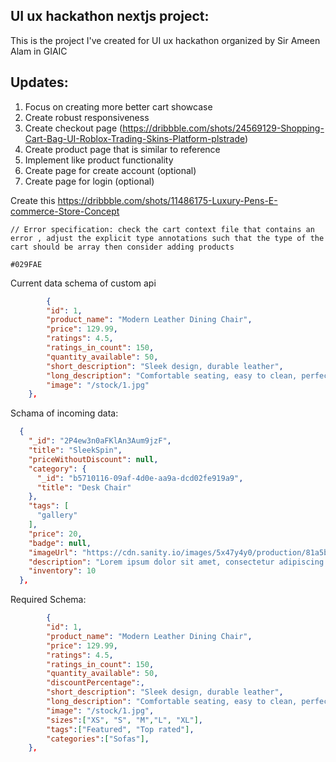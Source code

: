 ## UI ux hackathon nextjs project:

This is the project I've created for UI ux hackathon organized by Sir Ameen Alam in GIAIC


## Updates:
1. Focus on creating more better cart showcase
2. Create robust responsiveness 
3. Create checkout page (https://dribbble.com/shots/24569129-Shopping-Cart-Bag-UI-Roblox-Trading-Skins-Platform-plstrade)
4. Create product page that is similar to reference
4. Implement like product functionality
5. Create page for create account (optional)
6. Create page for login (optional)


Create this
https://dribbble.com/shots/11486175-Luxury-Pens-E-commerce-Store-Concept


    // Error specification: check the cart context file that contains an error , adjust the explicit type annotations such that the type of the cart should be array then consider adding products

    #029FAE

Current data schema of custom api
```json 
        {
        "id": 1,
        "product_name": "Modern Leather Dining Chair",
        "price": 129.99,
        "ratings": 4.5,
        "ratings_in_count": 150,
        "quantity_available": 50,
        "short_description": "Sleek design, durable leather",
        "long_description": "Comfortable seating, easy to clean, perfect for modern dining rooms.",
        "image": "/stock/1.jpg"
    },
```

Schama of incoming data:

```json 
  {
    "_id": "2P4ew3n0aFKlAn3Aum9jzF",
    "title": "SleekSpin",
    "priceWithoutDiscount": null,
    "category": {
      "_id": "b5710116-09af-4d0e-aa9a-dcd02fe919a9",
      "title": "Desk Chair"
    },
    "tags": [
      "gallery"
    ],
    "price": 20,
    "badge": null,
    "imageUrl": "https://cdn.sanity.io/images/5x47y4y0/production/81a5b7de166f930870a82f8f3e661b38a70de9f4-312x312.png",
    "description": "Lorem ipsum dolor sit amet, consectetur adipiscing elit. Nullam tincidunt erat enim. Lorem ipsum dolor sit amet, consectetur adipiscing",
    "inventory": 10
  },
```




Required Schema:
```json 
        {
        "id": 1,
        "product_name": "Modern Leather Dining Chair",
        "price": 129.99,
        "ratings": 4.5,
        "ratings_in_count": 150,
        "quantity_available": 50,
        "discountPercentage":,
        "short_description": "Sleek design, durable leather",
        "long_description": "Comfortable seating, easy to clean, perfect for modern dining rooms.",
        "image": "/stock/1.jpg",
        "sizes":["XS", "S", "M","L", "XL"],
        "tags":["Featured", "Top rated"],
        "categories":["Sofas"],
    },
```